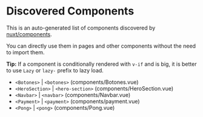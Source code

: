 # Discovered Components

This is an auto-generated list of components discovered by [nuxt/components](https://github.com/nuxt/components).

You can directly use them in pages and other components without the need to import them.

**Tip:** If a component is conditionally rendered with `v-if` and is big, it is better to use `Lazy` or `lazy-` prefix to lazy load.

- `<Botones>` | `<botones>` (components/Botones.vue)
- `<HeroSection>` | `<hero-section>` (components/HeroSection.vue)
- `<Navbar>` | `<navbar>` (components/Navbar.vue)
- `<Payment>` | `<payment>` (components/payment.vue)
- `<Pong>` | `<pong>` (components/Pong.vue)
